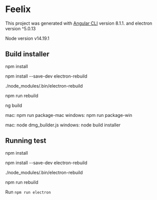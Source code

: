 # Feelix

This project was generated with [Angular CLI](https://github.com/angular/angular-cli) version 8.1.1. and electron version ^5.0.13

Node version v14.19.1  

## Build installer

npm install

npm install --save-dev electron-rebuild

./node_modules/.bin/electron-rebuild

npm run rebuild

ng build

mac: npm run package-mac
windows: npm run package-win

mac: node dmg_builder.js
windows: node build installer




## Running test

npm install

npm install --save-dev electron-rebuild

./node_modules/.bin/electron-rebuild

npm run rebuild

Run `npm run electron`

